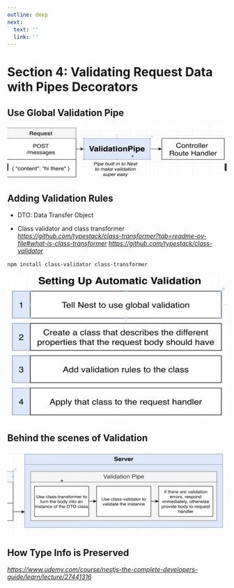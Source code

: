 ```yaml
---
outline: deep
next:
  text: ''
  link: ''
---
```


# Section 4: Validating Request Data with Pipes Decorators

## Use Global Validation Pipe
![alt text](img/image-6.png)

## Adding Validation Rules

  - DTO: Data Transfer Object

  - Class validator and class transformer
  *https://github.com/typestack/class-transformer?tab=readme-ov-file#what-is-class-transformer*
  *https://github.com/typestack/class-validator*

  ```bash
  npm install class-validator class-transformer
  ```

  ![alt text](img/image-7.png)

## Behind the scenes of Validation
  ![alt text](img/image-8.png)

## How Type Info is Preserved

*https://www.udemy.com/course/nestjs-the-complete-developers-guide/learn/lecture/27441316*
